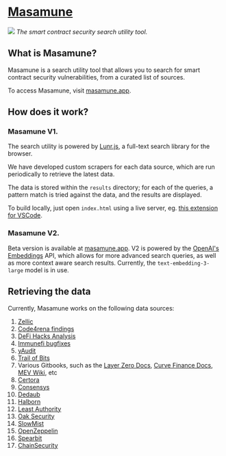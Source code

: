 # [Masamune](https://en.wikipedia.org/wiki/Masamune)

![](img/katana.png) *The smart contract security search utility tool.*

## What is Masamune?

Masamune is a search utility tool that allows you to search for smart contract security vulnerabilities, from a curated list of sources.

To access Masamune, visit [masamune.app](https://masamune.app).

## How does it work?

### Masamune V1.

The search utility is powered by [Lunr.js](https://lunrjs.com/), a full-text search library for the browser.

We have developed custom scrapers for each data source, which are run periodically to retrieve the latest data. 

The data is stored within the `results` directory; for each of the queries, a pattern match is tried against the data, and the results are displayed.

To build locally, just open `index.html` using a live server, eg. [this extension for VSCode](https://marketplace.visualstudio.com/items?itemName=yandeu.five-server).

### Masamune V2.

Beta version is available at [masamune.app](https://masamune.app/new_index.html). V2 is powered by the [OpenAI's Embeddings](https://platform.openai.com/docs/guides/embeddings) API, which allows for more advanced search queries, as well as more context aware search results. Currently, the `text-embedding-3-large` model is in use.

## Retrieving the data

Currently, Masamune works on the following data sources:

1. [Zellic](https://github.com/Zellic/publications)
2. [Code4rena findings](https://code4rena.com/reports)
3. [DeFi Hacks Analysis](https://wooded-meter-1d8.notion.site/0e85e02c5ed34df3855ea9f3ca40f53b)
4. [Immunefi bugfixes](https://github.com/immunefi-team/Web3-Security-Library)
5. [yAudit](https://reports.yaudit.dev/)
6. [Trail of Bits](https://github.com/trailofbits/publications)
7. Various Gitbooks, such as the [Layer Zero Docs](https://layerzero.gitbook.io), [Curve Finance Docs](https://resources.curve.fi/), [MEV Wiki](https://www.mev.wiki/), etc
8. [Certora](https://www.certora.com/reports)
9. [Consensys](https://diligence.consensys.io/audits/)
10. [Dedaub](https://github.com/Dedaub/audits/)
11. [Halborn](https://github.com/HalbornSecurity/PublicReports)
12. [Least Authority](https://leastauthority.com/security-consulting/published-audits/)
13. [Oak Security](https://github.com/oak-security/audit-reports/)
14. [SlowMist](https://github.com/slowmist/Knowledge-Base/tree/master/open-report-V2/smart-contract/)
15. [OpenZeppelin](https://blog.openzeppelin.com/tag/security-audits)
16. [Spearbit](https://github.com/spearbit/portfolio/)
17. [ChainSecurity](https://www.chainsecurity.com/smart-contract-audit-reports)

